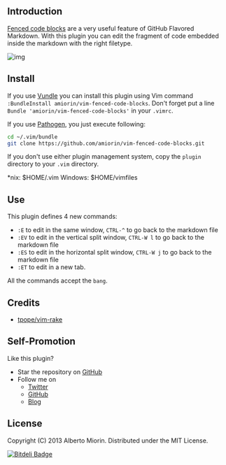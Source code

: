 ## Introduction
[Fenced code blocks][4] are a very useful feature of GitHub Flavored Markdown.
With this plugin you can edit the fragment of code embedded inside the
markdown with the right filetype.

![img][5]

## Install
If you use [Vundle][1] you can install this plugin using Vim command `:BundleInstall amiorin/vim-fenced-code-blocks`.
Don't forget put a line `Bundle 'amiorin/vim-fenced-code-blocks'` in your `.vimrc`.

If you use [Pathogen][2], you just execute following:

```sh
cd ~/.vim/bundle
git clone https://github.com/amiorin/vim-fenced-code-blocks.git
```

If you don't use either plugin management system, copy the `plugin` directory to your `.vim` directory.

\*nix: $HOME/.vim
Windows: $HOME/vimfiles

## Use
This plugin defines 4 new commands:

* ``:E`` to edit in the same window, ``CTRL-^`` to go back to the markdown file
* ``:EV`` to edit in the vertical split window, ``CTRL-W l`` to go back to the markdown file
* ``:ES`` to edit in the horizontal split window, ``CTRL-W j`` to go back to the markdown file
* ``:ET`` to edit in a new tab.

All the commands accept the ``bang``.

## Credits
* [tpope/vim-rake][3]

## Self-Promotion
Like this plugin?
* Star the repository on [GitHub](https://github.com/amiorin/vim-fenced-code-blocks)
* Follow me on
  * [Twitter](http://twitter.com/amiorin)
  * [GitHub](https://github.com/amiorin)
  * [Blog](http://albertomiorin.com)

## License
Copyright (C) 2013 Alberto Miorin. Distributed under the MIT License.

[1]: https://github.com/gmarik/vundle.git
[2]: https://github.com/tpope/vim-pathogen
[3]: https://github.com/tpope/vim-rake
[4]: https://help.github.com/articles/github-flavored-markdown#fenced-code-blocks
[5]: https://raw.github.com/amiorin/vim-fenced-code-blocks/master/demo.gif


[![Bitdeli Badge](https://d2weczhvl823v0.cloudfront.net/amiorin/vim-fenced-code-blocks/trend.png)](https://bitdeli.com/free "Bitdeli Badge")

